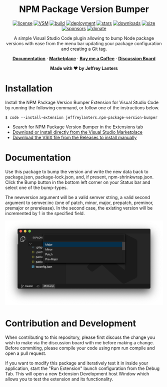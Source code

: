<div align="center">

# NPM Package Version Bumper

[![license](https://img.shields.io/badge/license-Apache_2.0-red.svg?style=for-the-badge)](https://github.com/jeffreylanters/vsce-npm-package-version-bumper/blob/master/LICENSE.md)
[![VSM](https://img.shields.io/visual-studio-marketplace/v/jeffreylanters.npm-package-version-bumper?style=for-the-badge)](https://marketplace.visualstudio.com/items?itemName=jeffreylanters.npm-package-version-bumper)
[![build](https://img.shields.io/github/workflow/status/jeffreylanters/vsce-npm-package-version-bumper/Pre-Compile%20and%20Lint?style=for-the-badge)](https://github.com/jeffreylanters/vsce-npm-package-version-bumper/actions)
[![deployment](https://img.shields.io/github/deployments/jeffreylanters/vsce-npm-package-version-bumper/Visual%20Studio%20Marketplace?style=for-the-badge)](https://github.com/jeffreylanters/vsce-npm-package-version-bumper/deployments/activity_log?environment=Visual+Studio+Marketplace)
[![stars](https://img.shields.io/github/stars/jeffreylanters/vsce-npm-package-version-bumper.svg?style=for-the-badge&color=fe8523)](https://github.com/jeffreylanters/vsce-npm-package-version-bumper/stargazers)
[![downloads](https://img.shields.io/visual-studio-marketplace/d/jeffreylanters.npm-package-version-bumper?style=for-the-badge&&color=40AA72)](https://marketplace.visualstudio.com/items?itemName=jeffreylanters.npm-package-version-bumper)
[![size](https://img.shields.io/visual-studio-marketplace/stars/jeffreylanters.npm-package-version-bumper?style=for-the-badge)](https://marketplace.visualstudio.com/items?itemName=jeffreylanters.npm-package-version-bumper&ssr=false#review-details)
[![sponsors](https://img.shields.io/github/sponsors/jeffreylanters?color=E12C9A&style=for-the-badge)](https://github.com/sponsors/jeffreylanters)
[![donate](https://img.shields.io/badge/donate-paypal-F23150?style=for-the-badge)](https://paypal.me/jeffreylanters)

A simple Visual Studio Code plugin allowing to bump Node package versions with ease from the menu bar updating your package configuration and creating a Git tag.

[**Documentation**](#documentation) &middot;
[**Marketplace**](https://marketplace.visualstudio.com/items?itemName=jeffreylanters.npm-package-version-bumper) &middot;
[**Buy me a Coffee**](https://github.com/sponsors/jeffreylanters) &middot;
[**Discussion Board**](https://github.com/jeffreylanters/vsce-npm-package-version-bumper/discussions)

**Made with &hearts; by Jeffrey Lanters**

</div>

# Installation

Install the NPM Package Version Bumper Extension for Visual Studio Code by running the following command, or follow one of the instructions below.

```
$ code --install-extension jeffreylanters.npm-package-version-bumper
```

- Search for NPM Package Version Bumper in the Extensions tab
- [Download or Install directly from the Visual Studio Marketplace](https://marketplace.visualstudio.com/items?itemName=jeffreylanters.npm-package-version-bumper)
- [Download the VSIX file from the Releases to install manually](https://github.com/jeffreylanters/vsce-npm-package-version-bumper/releases)

# Documentation

Use this package to bump the version and write the new data back to package.json, package-lock.json, and, if present, npm-shrinkwrap.json. Click the Bump button in the bottom left corner on your Status bar and select one of the bump-types.

The newversion argument will be a valid semver string, a valid second argument to semver.inc (one of patch, minor, major, prepatch, preminor, premajor or prerelease). In the second case, the existing version will be incremented by 1 in the specified field.

![preview](https://raw.githubusercontent.com/jeffreylanters/vsce-npm-package-version-bumper/master/resources/package/preview.png)

# Contribution and Development

When contributing to this repository, please first discuss the change you wish to make via the discussion board with me before making a change. Before commiting, please compile your code using npm run compile and open a pull request.

If you want to modify this package and iteratively test it in inside your application, start the "Run Extension" launch configuration from the Debug Tab. This will open a new Extension Development host Window which allows you to test the extension and its functionality.
